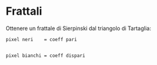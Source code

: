 # Frattali

Ottenere un frattale di Sierpinski dal triangolo di Tartaglia:


    pixel neri    = coeff pari

    
    pixel bianchi = coeff dispari
